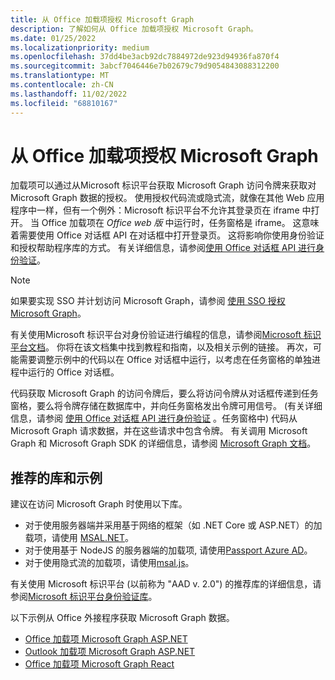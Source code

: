 ```yaml
---
title: 从 Office 加载项授权 Microsoft Graph
description: 了解如何从 Office 加载项授权 Microsoft Graph。
ms.date: 01/25/2022
ms.localizationpriority: medium
ms.openlocfilehash: 37dd4be3acb92dc7884972de923d94936fa870f4
ms.sourcegitcommit: 3abcf7046446e7b02679c79d9054843088312200
ms.translationtype: MT
ms.contentlocale: zh-CN
ms.lasthandoff: 11/02/2022
ms.locfileid: "68810167"
---
```

# <a name="authorize-to-microsoft-graph-from-an-office-add-in"></a>从 Office 加载项授权 Microsoft Graph

加载项可以通过从Microsoft 标识平台获取 Microsoft Graph 访问令牌来获取对 Microsoft Graph 数据的授权。 使用授权代码流或隐式流，就像在其他 Web 应用程序中一样，但有一个例外：Microsoft 标识平台不允许其登录页在 iframe 中打开。 当 Office 加载项在 *Office web 版* 中运行时，任务窗格是 iframe。 这意味着需要使用 Office 对话框 API 在对话框中打开登录页。 这将影响你使用身份验证和授权帮助程序库的方式。 有关详细信息，请参阅[使用 Office 对话框 API 进行身份验证](auth-with-office-dialog-api.md)。

> [!NOTE]
> 如果要实现 SSO 并计划访问 Microsoft Graph，请参阅 [使用 SSO 授权 Microsoft Graph](authorize-to-microsoft-graph.md)。

有关使用Microsoft 标识平台对身份验证进行编程的信息，请参阅[Microsoft 标识平台文档](/azure/active-directory/develop)。 你将在该文档集中找到教程和指南，以及相关示例的链接。 再次，可能需要调整示例中的代码以在 Office 对话框中运行，以考虑在任务窗格的单独进程中运行的 Office 对话框。

代码获取 Microsoft Graph 的访问令牌后，要么将访问令牌从对话框传递到任务窗格，要么将令牌存储在数据库中，并向任务窗格发出令牌可用信号。  (有关详细信息，请参阅 [使用 Office 对话框 API 进行身份验证](auth-with-office-dialog-api.md) 。任务窗格中) 代码从 Microsoft Graph 请求数据，并在这些请求中包含令牌。 有关调用 Microsoft Graph 和 Microsoft Graph SDK 的详细信息，请参阅 [Microsoft Graph 文档](/graph/)。

## <a name="recommended-libraries-and-samples"></a>推荐的库和示例

建议在访问 Microsoft Graph 时使用以下库。

- 对于使用服务器端并采用基于网络的框架（如 .NET Core 或 ASP.NET）的加载项，请使用 [MSAL.NET](https://github.com/AzureAD/microsoft-authentication-library-for-dotnet/wiki#conceptual-documentation)。
- 对于使用基于 NodeJS 的服务器端的加载项, 请使用[Passport Azure AD](https://github.com/AzureAD/passport-azure-ad)。
- 对于使用隐式流的加载项，请使用[msal.js](https://github.com/AzureAD/microsoft-authentication-library-for-js/wiki)。

有关使用 Microsoft 标识平台 (以前称为 "AAD v. 2.0") 的推荐库的详细信息，请参阅[Microsoft 标识平台身份验证库](/azure/active-directory/develop/reference-v2-libraries)。

以下示例从 Office 外接程序获取 Microsoft Graph 数据。

- [Office 加载项 Microsoft Graph ASP.NET](https://github.com/OfficeDev/Office-Add-in-samples/tree/main/Samples/auth/Office-Add-in-Microsoft-Graph-ASPNET)
- [Outlook 加载项 Microsoft Graph ASP.NET](https://github.com/OfficeDev/Office-Add-in-samples/tree/main/Samples/auth/Outlook-Add-in-Microsoft-Graph-ASPNET)
- [Office 加载项 Microsoft Graph React](https://github.com/OfficeDev/Office-Add-in-samples/tree/main/Samples/auth/Office-Add-in-Microsoft-Graph-React)
